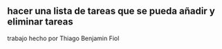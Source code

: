 ## hacer una lista de tareas que se pueda añadir y eliminar tareas

trabajo hecho por Thiago Benjamin Fiol